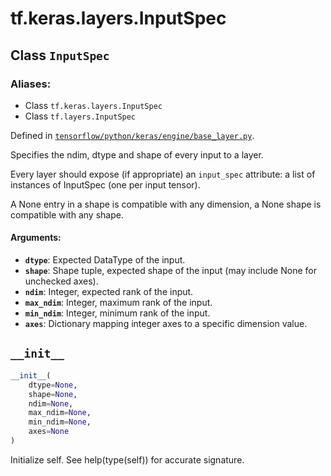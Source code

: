 <div itemscope itemtype="http://developers.google.com/ReferenceObject">
<meta itemprop="name" content="tf.keras.layers.InputSpec" />
<meta itemprop="path" content="Stable" />
<meta itemprop="property" content="__init__"/>
</div>

# tf.keras.layers.InputSpec

## Class `InputSpec`



### Aliases:

* Class `tf.keras.layers.InputSpec`
* Class `tf.layers.InputSpec`



Defined in [`tensorflow/python/keras/engine/base_layer.py`](https://www.tensorflow.org/code/tensorflow/python/keras/engine/base_layer.py).

Specifies the ndim, dtype and shape of every input to a layer.

Every layer should expose (if appropriate) an `input_spec` attribute:
a list of instances of InputSpec (one per input tensor).

A None entry in a shape is compatible with any dimension,
a None shape is compatible with any shape.

#### Arguments:

* <b>`dtype`</b>: Expected DataType of the input.
* <b>`shape`</b>: Shape tuple, expected shape of the input
        (may include None for unchecked axes).
* <b>`ndim`</b>: Integer, expected rank of the input.
* <b>`max_ndim`</b>: Integer, maximum rank of the input.
* <b>`min_ndim`</b>: Integer, minimum rank of the input.
* <b>`axes`</b>: Dictionary mapping integer axes to
        a specific dimension value.

<h2 id="__init__"><code>__init__</code></h2>

``` python
__init__(
    dtype=None,
    shape=None,
    ndim=None,
    max_ndim=None,
    min_ndim=None,
    axes=None
)
```

Initialize self.  See help(type(self)) for accurate signature.



